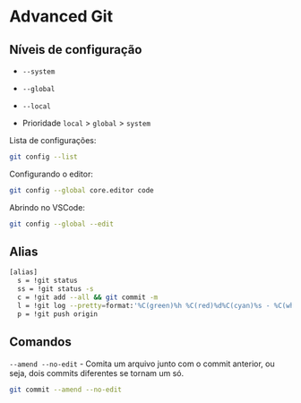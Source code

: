 # Advanced Git

## Níveis de configuração

- `--system`

- `--global`

- `--local`

- Prioridade `local` > `global` > `system`

Lista de configurações:

```bash
git config --list
```

Configurando o editor:

```bash
git config --global core.editor code
```

Abrindo no VSCode:

```bash
git config --global --edit
```

## Alias

```bash
[alias]
  s = !git status
  ss = !git status -s
  c = !git add --all && git commit -m
  l = !git log --pretty=format:'%C(green)%h %C(red)%d%C(cyan)%s - %C(white)%cn, %C(yellow)%cr'
  p = !git push origin
```

## Comandos

`--amend --no-edit` - Comita um arquivo junto com o commit anterior, ou seja, dois commits diferentes se tornam um só.

```bash
git commit --amend --no-edit
```
